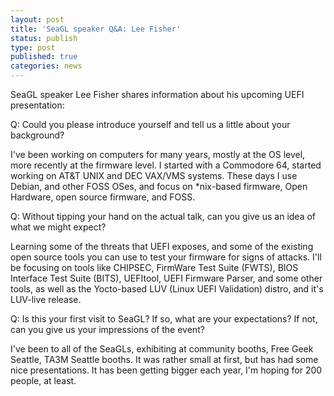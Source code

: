 ```yaml
---
layout: post
title: 'SeaGL speaker Q&A: Lee Fisher'
status: publish
type: post
published: true
categories: news
---
```


SeaGL speaker Lee Fisher shares information about his upcoming UEFI
presentation:

Q: Could you please introduce yourself and tell us a little about your 
background?

I've been working on computers for many years, mostly at the OS level,
more recently at the firmware level. I started with a Commodore 64,
started working on AT&T UNIX and DEC VAX/VMS systems. These days I use
Debian, and other FOSS OSes, and focus on \*nix-based firmware, Open
Hardware, open source firmware, and FOSS.

Q: Without tipping your hand on the actual talk, can you give us an
idea of what we might expect?

Learning some of the threats that UEFI exposes, and some of the
existing open source tools you can use to test your firmware for signs
of attacks. I'll be focusing on tools like CHIPSEC, FirmWare Test
Suite (FWTS), BIOS Interface Test Suite (BITS), UEFItool, UEFI
Firmware Parser, and some other tools, as well as the Yocto-based LUV
(Linux UEFI Validation) distro, and it's LUV-live release.

Q: Is this your first visit to SeaGL? If so, what are your expectations? If
not, can you give us your impressions of the event?

I've been to all of the SeaGLs, exhibiting at community booths, Free
Geek Seattle, TA3M Seattle booths. It was rather small at first, but
has had some nice presentations. It has been getting bigger each year,
I'm hoping for 200 people, at least.
